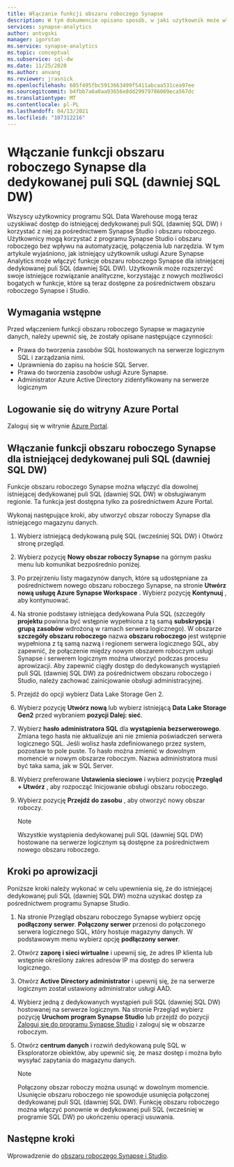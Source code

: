 ```yaml
---
title: Włączanie funkcji obszaru roboczego Synapse
description: W tym dokumencie opisano sposób, w jaki użytkownik może włączyć funkcje obszaru roboczego Synapse w istniejącej dedykowanej puli SQL (dawniej SQL DW).
services: synapse-analytics
author: antvgski
manager: igorstan
ms.service: synapse-analytics
ms.topic: conceptual
ms.subservice: sql-dw
ms.date: 11/25/2020
ms.author: anvang
ms.reviewer: jrasnick
ms.openlocfilehash: 605f495fbc5913663499f5411abcaa531cea97ee
ms.sourcegitcommit: b4fbb7a6a0aa93656e8dd29979786069eca567dc
ms.translationtype: MT
ms.contentlocale: pl-PL
ms.lasthandoff: 04/13/2021
ms.locfileid: "107312216"
---
```

# <a name="enabling-synapse-workspace-features-for-a-dedicated-sql-pool-formerly-sql-dw"></a>Włączanie funkcji obszaru roboczego Synapse dla dedykowanej puli SQL (dawniej SQL DW)

Wszyscy użytkownicy programu SQL Data Warehouse mogą teraz uzyskiwać dostęp do istniejącej dedykowanej puli SQL (dawniej SQL DW) i korzystać z niej za pośrednictwem Synapse Studio i obszaru roboczego. Użytkownicy mogą korzystać z programu Synapse Studio i obszaru roboczego bez wpływu na automatyzację, połączenia lub narzędzia. W tym artykule wyjaśniono, jak istniejący użytkownik usługi Azure Synapse Analytics może włączyć funkcje obszaru roboczego Synapse dla istniejącej dedykowanej puli SQL (dawniej SQL DW). Użytkownik może rozszerzyć swoje istniejące rozwiązanie analityczne, korzystając z nowych możliwości bogatych w funkcje, które są teraz dostępne za pośrednictwem obszaru roboczego Synapse i Studio.   

## <a name="prerequisites"></a>Wymagania wstępne
Przed włączeniem funkcji obszaru roboczego Synapse w magazynie danych, należy upewnić się, że zostały opisane następujące czynności:
- Prawa do tworzenia zasobów SQL hostowanych na serwerze logicznym SQL i zarządzania nimi.
- Uprawnienia do zapisu na hoście SQL Server. 
- Prawa do tworzenia zasobów usługi Azure Synapse.
- Administrator Azure Active Directory zidentyfikowany na serwerze logicznym

## <a name="sign-in-to-the-azure-portal"></a>Logowanie się do witryny Azure Portal

Zaloguj się w witrynie [Azure Portal](https://portal.azure.com/).

## <a name="enabling-synapse-workspace-features-for-an-existing-dedicated-sql-pool-formerly-sql-dw"></a>Włączanie funkcji obszaru roboczego Synapse dla istniejącej dedykowanej puli SQL (dawniej SQL DW)

Funkcje obszaru roboczego Synapse można włączyć dla dowolnej istniejącej dedykowanej puli SQL (dawniej SQL DW) w obsługiwanym regionie. Ta funkcja jest dostępna tylko za pośrednictwem Azure Portal.

Wykonaj następujące kroki, aby utworzyć obszar roboczy Synapse dla istniejącego magazynu danych.
1. Wybierz istniejącą dedykowaną pulę SQL (wcześniej SQL DW) i Otwórz stronę przegląd.
2. Wybierz pozycję **Nowy obszar roboczy Synapse** na górnym pasku menu lub komunikat bezpośrednio poniżej.
3. Po przejrzeniu listy magazynów danych, które są udostępniane za pośrednictwem nowego obszaru roboczego Synapse, na stronie **Utwórz nową usługę Azure Synapse Workspace** . Wybierz pozycję **Kontynuuj** , aby kontynuować.
4. Na stronie podstawy istniejąca dedykowana Pula SQL (szczegóły **projektu** powinna być wstępnie wypełniona z tą samą **subskrypcją** i **grupą zasobów** wdrożoną w ramach serwera logicznego). W obszarze **szczegóły obszaru roboczego** nazwa **obszaru roboczego** jest wstępnie wypełniona z tą samą nazwą i regionem serwera logicznego SQL, aby zapewnić, że połączenie między nowym obszarem roboczym usługi Synapse i serwerem logicznym można utworzyć podczas procesu aprowizacji. Aby zapewnić ciągły dostęp do dedykowanych wystąpień puli SQL (dawniej SQL DW) za pośrednictwem obszaru roboczego i Studio, należy zachować zainicjowanie obsługi administracyjnej.
5. Przejdź do opcji wybierz Data Lake Storage Gen 2.
6. Wybierz pozycję **Utwórz nową** lub wybierz istniejącą **Data Lake Storage Gen2** przed wybraniem **pozycji Dalej: sieć**.
7. Wybierz **hasło administratora SQL** dla **wystąpienia bezserwerowego**. Zmiana tego hasła nie aktualizuje ani nie zmienia poświadczeń serwera logicznego SQL. Jeśli wolisz hasła zdefiniowanego przez system, pozostaw to pole puste. To hasło można zmienić w dowolnym momencie w nowym obszarze roboczym. Nazwa administratora musi być taka sama, jak w SQL Server.
8. Wybierz preferowane **Ustawienia sieciowe** i wybierz pozycję **Przegląd + Utwórz** , aby rozpocząć Inicjowanie obsługi obszaru roboczego.
9. Wybierz pozycję **Przejdź do zasobu** , aby otworzyć nowy obszar roboczy.

    > [!NOTE]
    > Wszystkie wystąpienia dedykowanej puli SQL (dawniej SQL DW) hostowane na serwerze logicznym są dostępne za pośrednictwem nowego obszaru roboczego.

## <a name="post-provisioning-steps"></a>Kroki po aprowizacji
Poniższe kroki należy wykonać w celu upewnienia się, że do istniejącej dedykowanej puli SQL (dawniej SQL DW) można uzyskać dostęp za pośrednictwem programu Synapse Studio.
1. Na stronie Przegląd obszaru roboczego Synapse wybierz opcję **podłączony serwer**. **Połączony serwer** przenosi do połączonego serwera logicznego SQL, który hostuje magazyny danych. W podstawowym menu wybierz opcję **podłączony serwer**.
2. Otwórz **zaporę i sieci wirtualne** i upewnij się, że adres IP klienta lub wstępnie określony zakres adresów IP ma dostęp do serwera logicznego.
3. Otwórz **Active Directory administrator** i upewnij się, że na serwerze logicznym został ustawiony administrator usługi AAD.
4. Wybierz jedną z dedykowanych wystąpień puli SQL (dawniej SQL DW) hostowanej na serwerze logicznym. Na stronie Przegląd wybierz pozycję **Uruchom program Synapse Studio** lub przejdź do pozycji [Zaloguj się do programu Synapse Studio](https://web.azuresynapse.net) i zaloguj się w obszarze roboczym.

5. Otwórz **centrum danych** i rozwiń dedykowaną pulę SQL w Eksploratorze obiektów, aby upewnić się, że masz dostęp i można było wysyłać zapytania do magazynu danych.

    > [!NOTE] 
    > Połączony obszar roboczy można usunąć w dowolnym momencie. Usunięcie obszaru roboczego nie spowoduje usunięcia połączonej dedykowanej puli SQL (dawniej SQL DW). Funkcję obszaru roboczego można włączyć ponownie w dedykowanej puli SQL (wcześniej w programie SQL DW) po ukończeniu operacji usuwania.

## <a name="next-steps"></a>Następne kroki
Wprowadzenie do [obszaru roboczego Synapse i Studio](../get-started.md).
